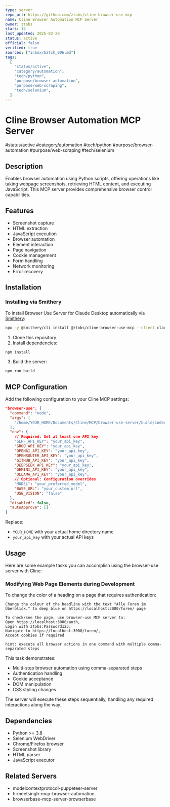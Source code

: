 ```yaml
--- 
type: server
repo_url: https://github.com/ztobs/cline-browser-use-mcp
name: Cline Browser Automation MCP Server
owner: ztobs
stars: 12
last_updated: 2025-02-28
status: active
official: false
verified: true
sources: ["inbox/batch_006.md"]
tags:
  [
    "status/active",
    "category/automation",
    "tech/python",
    "purpose/browser-automation",
    "purpose/web-scraping",
    "tech/selenium",
  ]
---
```


# Cline Browser Automation MCP Server

#status/active #category/automation #tech/python #purpose/browser-automation #purpose/web-scraping #tech/selenium

## Description

Enables browser automation using Python scripts, offering operations like taking webpage screenshots, retrieving HTML content, and executing JavaScript. This MCP server provides comprehensive browser control capabilities.

## Features

- Screenshot capture
- HTML extraction
- JavaScript execution
- Browser automation
- Element interaction
- Page navigation
- Cookie management
- Form handling
- Network monitoring
- Error recovery

## Installation

### Installing via Smithery

To install Browser Use Server for Claude Desktop automatically via [Smithery](https://smithery.ai/server/@ztobs/cline-browser-use-mcp):

```bash
npx -y @smithery/cli install @ztobs/cline-browser-use-mcp --client claude
```

1.  Clone this repository
2.  Install dependencies:

```bash
npm install
```

3.  Build the server:

```bash
npm run build
```

## MCP Configuration

Add the following configuration to your Cline MCP settings:

```json
"browser-use": {
  "command": "node",
  "args": [
    "/home/YOUR_HOME/Documents/Cline/MCP/browser-use-server/build/index.js"
  ],
  "env": {
    // Required: Set at least one API key
    "GLHF_API_KEY": "your_api_key",
    "GROQ_API_KEY": "your_api_key",
    "OPENAI_API_KEY": "your_api_key",
    "OPENROUTER_API_KEY": "your_api_key",
    "GITHUB_API_KEY": "your_api_key",
    "DEEPSEEK_API_KEY": "your_api_key",
    "GEMINI_API_KEY": "your_api_key",
    "OLLAMA_API_KEY": "your_api_key",
    // Optional: Configuration overrides
    "MODEL": "your_preferred_model",
    "BASE_URL": "your_custom_url",
    "USE_VISION": "false"
  },
  "disabled": false,
  "autoApprove": []
}
```

Replace:

*   `YOUR_HOME` with your actual home directory name
*   `your_api_key` with your actual API keys

## Usage

Here are some example tasks you can accomplish using the browser-use server with Cline:

### Modifying Web Page Elements during Development

To change the color of a heading on a page that requires authentication:

```
Change the colour of the headline with the text "Alle Foren im Überblick." to deep blue on https://localhost:3000/foren/ page

To check/see the page, use browser-use MCP server to:
Open https://localhost:3000/auth,
Login with ztobs:Password123,
Navigate to https://localhost:3000/foren/,
Accept cookies if required

hint: execute all browser actions in one command with multiple comma-separated steps
```

This task demonstrates:

*   Multi-step browser automation using comma-separated steps
*   Authentication handling
*   Cookie acceptance
*   DOM manipulation
*   CSS styling changes

The server will execute these steps sequentially, handling any required interactions along the way.

## Dependencies

- Python >= 3.8
- Selenium WebDriver
- Chrome/Firefox browser
- Screenshot library
- HTML parser
- JavaScript executor

## Related Servers

- modelcontextprotocol-puppeteer-server
- hrmeetsingh-mcp-browser-automation
- browserbase-mcp-server-browserbase